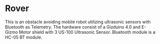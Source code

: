 # Rover
This is an obstacle avoiding mobile robot utilizing ultrasonic sensors with Bluetooth as Telemetry.
The hardware consist of a Gizduino 4.0 and E-Gizmo Motor shield with 3 US-100 Ultrasonic Sensor. 
Bluetooth module is a HC-05 BT module.